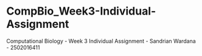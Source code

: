 # CompBio_Week3-Individual-Assignment

Computational Biology - Week 3 Individual Assignment - Sandrian Wardana - 2502016411
